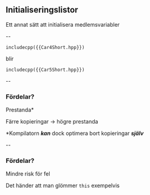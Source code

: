 ## Initialiseringslistor

Ett annat sätt att initialisera medlemsvariabler

--

```cpp[6-9]
includecpp({{Car4Short.hpp}})

```

blir
<!-- .element: class="fragment" -->

```cpp[6]
includecpp({{Car5Short.hpp}})
```
<!-- .element: class="fragment" -->

--

### Fördelar?

Prestanda*
<!-- .element: class="fragment" -->

Färre kopieringar -> högre prestanda
<!-- .element: class="fragment" -->

\*Kompilatorn ***kan*** dock optimera bort kopieringar ***själv***
<!-- .element: class="fragment" -->

--

### Fördelar?

Mindre risk för fel

Det händer att man glömmer `this`  exempelvis
<!-- .element: class="fragment" -->
